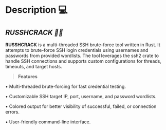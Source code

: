 # Description 💻

## _RUSSHCRACK 🐱‍👤_

**RUSSHCRACK** is a multi-threaded SSH brute-force tool written in Rust. It attempts to brute-force SSH login credentials using usernames and passwords from provided wordlists. The tool leverages the ssh2 crate to handle SSH connections and supports custom configurations for threads, timeouts, and target hosts.

> **Features**

• Multi-threaded brute-forcing for fast credential testing.

• Customizable SSH target IP, port, username, and password wordlists.

• Colored output for better visibility of successful, failed, or connection errors.

• User-friendly command-line interface.
